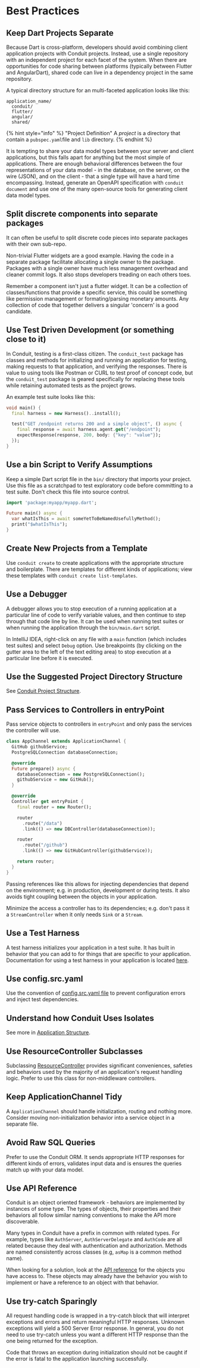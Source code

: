 # Best Practices

## Keep Dart Projects Separate

Because Dart is cross-platform, developers should avoid combining client application projects with Conduit projects. Instead, use a single repository with an independent project for each facet of the system. When there are opportunities for code sharing between platforms \(typically between Flutter and AngularDart\), shared code can live in a dependency project in the same repository.

A typical directory structure for an multi-faceted application looks like this:

```text
application_name/
  conduit/
  flutter/
  angular/
  shared/
```

{% hint style="info" %}
 "Project Definition" A _project_ is a directory that contain a `pubspec.yaml`file and `lib` directory.
{% endhint %}

It is tempting to share your data model types between your server and client applications, but this falls apart for anything but the most simple of applications. There are enough behavioral differences between the four representations of your data model - in the database, on the server, on the wire \(JSON\), and on the client - that a single type will have a hard time encompassing. Instead, generate an OpenAPI specification with `conduit document` and use one of the many open-source tools for generating client data model types.

## Split discrete components into separate packages

It can often be useful to split discrete code pieces into separate packages with their own sub-repo.

Non-trivial Flutter widgets are a good example. Having the code in a separate package facilitate allocating a single owner to the package. Packages with a single owner have much less management overhead and cleaner commit logs. It also stops developers treading on each others toes.

Remember a component isn't just a flutter widget. It can be a collection of classes/functions that provide a specific service, this could be something like permission management or formating/parsing monetary amounts. Any collection of code that together delivers a singular 'concern' is a good candidate.

## Use Test Driven Development \(or something close to it\)

In Conduit, testing is a first-class citizen. The `conduit_test` package has classes and methods for initializing and running an application for testing, making requests to that application, and verifying the responses. There is value to using tools like Postman or CURL to test proof of concept code, but the `conduit_test` package is geared specifically for replacing these tools while retaining automated tests as the project grows.

An example test suite looks like this:

```dart
void main() {
  final harness = new Harness()..install();

  test("GET /endpoint returns 200 and a simple object", () async {
    final response = await harness.agent.get("/endpoint");
    expectResponse(response, 200, body: {"key": "value"});
  });
}
```

## Use a bin Script to Verify Assumptions

Keep a simple Dart script file in the `bin/` directory that imports your project. Use this file as a scratchpad to test exploratory code before committing to a test suite. Don't check this file into source control.

```dart
import 'package:myapp/myapp.dart';

Future main() async {
  var whatIsThis = await someYetToBeNamedUsefullyMethod();
  print("$whatIsThis");
}
```

## Create New Projects from a Template

Use `conduit create` to create applications with the appropriate structure and boilerplate. There are templates for different kinds of applications; view these templates with `conduit create list-templates`.

## Use a Debugger

A debugger allows you to stop execution of a running application at a particular line of code to verify variable values, and then continue to step through that code line by line. It can be used when running test suites or when running the application through the `bin/main.dart` script.

In IntelliJ IDEA, right-click on any file with a `main` function \(which includes test suites\) and select `Debug` option. Use breakpoints \(by clicking on the gutter area to the left of the text editing area\) to stop execution at a particular line before it is executed.

## Use the Suggested Project Directory Structure

See [Conduit Project Structure](../application/structure.md#conduit-project-structure-and-organization).

## Pass Services to Controllers in entryPoint

Pass service objects to controllers in `entryPoint` and only pass the services the controller will use.

```dart
class AppChannel extends ApplicationChannel {
  GitHub githubService;
  PostgreSQLConnection databaseConnection;

  @override
  Future prepare() async {
    databaseConnection = new PostgreSQLConnection();
    githubService = new GitHub();
  }

  @override
  Controller get entryPoint {
    final router = new Router();

    router
      .route("/data")
      .link(() => new DBController(databaseConnection));

    router
      .route("/github")
      .link(() => new GitHubController(githubService));

    return router;
  }
}
```

Passing references like this allows for injecting dependencies that depend on the environment; e.g. in production, development or during tests. It also avoids tight coupling between the objects in your application.

Minimize the access a controller has to its dependencies; e.g. don't pass it a `StreamController` when it only needs `Sink` or a `Stream`.

## Use a Test Harness

A test harness initializes your application in a test suite. It has built in behavior that you can add to for things that are specific to your application. Documentation for using a test harness in your application is located [here](../testing/tests.md).

## Use config.src.yaml

Use the convention of [config.src.yaml file](../application/configure.md) to prevent configuration errors and inject test dependencies.

## Understand how Conduit Uses Isolates

See more in [Application Structure](../application/structure.md).

## Use ResourceController Subclasses

Subclassing [ResourceController](../http/resource_controller.md) provides significant conveniences, safeties and behaviors used by the majority of an application's request handling logic. Prefer to use this class for non-middleware controllers.

## Keep ApplicationChannel Tidy

A `ApplicationChannel` should handle initialization, routing and nothing more. Consider moving non-initialization behavior into a service object in a separate file.

## Avoid Raw SQL Queries

Prefer to use the Conduit ORM. It sends appropriate HTTP responses for different kinds of errors, validates input data and is ensures the queries match up with your data model.

## Use API Reference

Conduit is an object oriented framework - behaviors are implemented by instances of some type. The types of objects, their properties and their behaviors all follow similar naming conventions to make the API more discoverable.

Many types in Conduit have a prefix in common with related types. For example, types like `AuthServer`, `AuthServerDelegate` and `AuthCode` are all related because they deal with authentication and authorization. Methods are named consistently across classes \(e.g, `asMap` is a common method name\).

When looking for a solution, look at the [API reference](https://pub.dev/documentation/conduit/latest/) for the objects you have access to. These objects may already have the behavior you wish to implement or have a reference to an object with that behavior.

## Use try-catch Sparingly

All request handling code is wrapped in a try-catch block that will interpret exceptions and errors and return meaningful HTTP responses. Unknown exceptions will yield a 500 Server Error response. In general, you do not need to use try-catch unless you want a different HTTP response than the one being returned for the exception.

Code that throws an exception during initialization should not be caught if the error is fatal to the application launching successfully.

